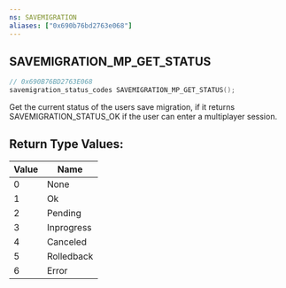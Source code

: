 ```yaml
---
ns: SAVEMIGRATION
aliases: ["0x690b76bd2763e068"]
---
```

## SAVEMIGRATION_MP_GET_STATUS

```c
// 0x690B76BD2763E068
savemigration_status_codes SAVEMIGRATION_MP_GET_STATUS();
```

Get the current status of the users save migration, if it returns SAVEMIGRATION_STATUS_OK if the user can enter a multiplayer session.

## Return Type Values:
| Value | Name |
| --- | --- |
| 0 | None |
| 1 | Ok |
| 2 | Pending |
| 3 | Inprogress |
| 4 | Canceled |
| 5 | Rolledback |
| 6 | Error |

